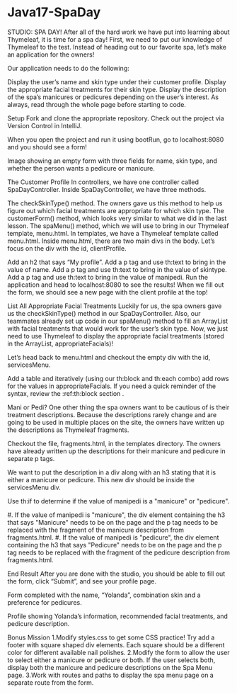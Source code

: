 # Java17-SpaDay
STUDIO: SPA DAY!
After all of the hard work we have put into learning about Thymeleaf, it is time for a spa day! First, we need to put our knowledge of Thymeleaf to the test. Instead of heading out to our favorite spa, let’s make an application for the owners!

Our application needs to do the following:

Display the user’s name and skin type under their customer profile.
Display the appropriate facial treatments for their skin type.
Display the description of the spa’s manicures or pedicures depending on the user’s interest.
As always, read through the whole page before starting to code.

Setup
Fork and clone the appropriate repository. Check out the project via Version Control in IntelliJ.

When you open the project and run it using bootRun, go to localhost:8080 and you should see a form!

Image showing an empty form with three fields for name, skin type, and whether the person wants a pedicure or manicure.

The Customer Profile
In controllers, we have one controller called SpaDayController. Inside SpaDayController, we have three methods.

The checkSkinType() method. The owners gave us this method to help us figure out which facial treatments are appropriate for which skin type.
The customerForm() method, which looks very similar to what we did in the last lesson.
The spaMenu() method, which we will use to bring in our Thymeleaf template, menu.html.
In templates, we have a Thymeleaf template called menu.html. Inside menu.html, there are two main divs in the body. Let’s focus on the div with the id, clientProfile.

Add an h2 that says “My profile”.
Add a p tag and use th:text to bring in the value of name.
Add a p tag and use th:text to bring in the value of skintype.
Add a p tag and use th:text to bring in the value of manipedi.
Run the application and head to localhost:8080 to see the results! When we fill out the form, we should see a new page with the client profile at the top!

List All Appropriate Facial Treatments
Luckily for us, the spa owners gave us the checkSkinType() method in our SpaDayController. Also, our teammates already set up code in our spaMenu() method to fill an ArrayList<String> with facial treatments that would work for the user’s skin type. Now, we just need to use Thymeleaf to display the appropriate facial treatments (stored in the ArrayList, appropriateFacials)!

Let’s head back to menu.html and checkout the empty div with the id, servicesMenu.

Add a table and iteratively (using our th:block and th:each combo) add rows for the values in appropriateFacials. If you need a quick reminder of the syntax, review the :ref:th:block section <th-block> .

Mani or Pedi?
One other thing the spa owners want to be cautious of is their treatment descriptions. Because the descriptions rarely change and are going to be used in multiple places on the site, the owners have written up the descriptions as Thymeleaf fragments.

Checkout the file, fragments.html, in the templates directory. The owners have already written up the descriptions for their manicure and pedicure in separate p tags.

We want to put the description in a div along with an h3 stating that it is either a manicure or pedicure. This new div should be inside the servicesMenu div.

Use th:if to determine if the value of manipedi is a "manicure" or "pedicure".

#. If the value of manipedi is "manicure", the div element containing the h3 that says "Manicure" needs to be on the page and the p tag needs to be replaced with the fragment of the manicure description from fragments.html. #. If the value of manipedi is "pedicure", the div element containing the h3 that says "Pedicure" needs to be on the page and the p tag needs to be replaced with the fragment of the pedicure description from fragments.html.

End Result
After you are done with the studio, you should be able to fill out the form, click “Submit”, and see your profile page.

Form completed with the name, &ldquo;Yolanda&rdquo;, combination skin and a preference for pedicures.

Profile showing Yolanda&rsquo;s information, recommended facial treatments, and pedicure description.

Bonus Mission
1.Modify styles.css to get some CSS practice! Try add a footer with square shaped div elements. Each square should be a different color for different available nail polishes.
2.Modify the form to allow the user to select either a manicure or pedicure or both. If the user selects both, display both the manicure and pedicure descriptions on the Spa Menu page.
3.Work with routes and paths to display the spa menu page on a separate route from the form.
